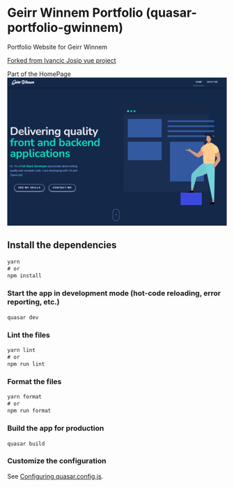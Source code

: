 # Geirr Winnem Portfolio (quasar-portfolio-gwinnem)

Portfolio Website for Geirr Winnem

[Forked from Ivancic Josip vue project](https://github.com/josip2312/vue3-portfolio)


Part of the HomePage
<img src="./docs/images/HomePage.png" />

## Install the dependencies

```
yarn
# or
npm install
```

### Start the app in development mode (hot-code reloading, error reporting, etc.)

```
quasar dev
```

### Lint the files

```
yarn lint
# or
npm run lint
```

### Format the files

```
yarn format
# or
npm run format
```

### Build the app for production

```
quasar build
```

### Customize the configuration

See [Configuring quasar.config.js](https://v2.quasar.dev/quasar-cli-vite/quasar-config-js).
